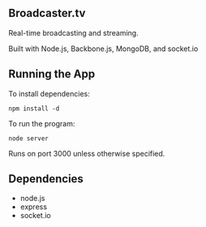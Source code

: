Broadcaster.tv
--------------

Real-time broadcasting and streaming.

Built with Node.js, Backbone.js, MongoDB, and socket.io

Running the App
---------------
To install dependencies:

    npm install -d
    
To run the program:

    node server

Runs on port 3000 unless otherwise specified.

Dependencies
------------

* node.js
* express
* socket.io